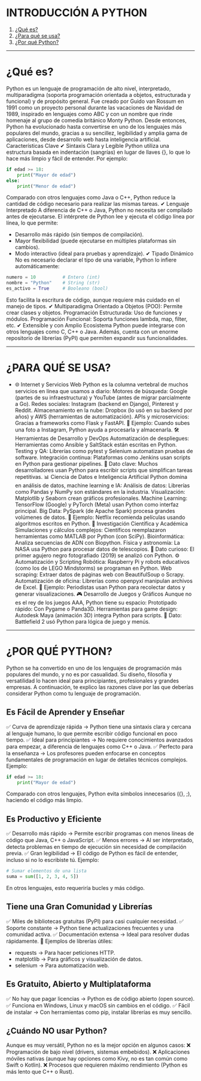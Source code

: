 # INTRODUCCIÓN A PYTHON
1. [¿Qué es?](#qué-es)
2. [¿Para qué se usa?](#para-qué-se-usa)
3. [¿Por qué Python?](#por-qué-python)
   
---

# ¿Qué es?
Python es un lenguaje de programación de alto nivel, interpretado, multiparadigma (soporta programación orientada a objetos, estructurada y funcional) y de propósito general. Fue creado por Guido van Rossum en 1991 como un proyecto personal durante las vacaciones de Navidad de 1989, inspirado en lenguajes como ABC y con un nombre que rinde homenaje al grupo de comedia británico Monty Python.
Desde entonces, Python ha evolucionado hasta convertirse en uno de los lenguajes más populares del mundo, gracias a su sencillez, legibilidad y amplia gama de aplicaciones, desde desarrollo web hasta inteligencia artificial.
Características Clave
✔ Sintaxis Clara y Legible
Python utiliza una estructura basada en indentación (sangrías) en lugar de llaves {}, lo que lo hace más limpio y fácil de entender. Por ejemplo:
```PYTHON
if edad >= 18:
    print("Mayor de edad")
else:
    print("Menor de edad")
```
Comparado con otros lenguajes como Java o C++, Python reduce la cantidad de código necesario para realizar las mismas tareas.
✔ Lenguaje Interpretado
A diferencia de C++ o Java, Python no necesita ser compilado antes de ejecutarse. El intérprete de Python lee y ejecuta el código línea por línea, lo que permite:
- Desarrollo más rápido (sin tiempos de compilación).
- Mayor flexibilidad (puede ejecutarse en múltiples plataformas sin cambios).
- Modo interactivo (ideal para pruebas y aprendizaje).
✔ Tipado Dinámico
No es necesario declarar el tipo de una variable, Python lo infiere automáticamente:
```PYTHON
numero = 10          # Entero (int)
nombre = "Python"    # String (str)
es_activo = True     # Booleano (bool)
```
Esto facilita la escritura de código, aunque requiere más cuidado en el manejo de tipos.
✔ Multiparadigma
Orientado a Objetos (POO): Permite crear clases y objetos.
Programación Estructurada: Uso de funciones y módulos.
Programación Funcional: Soporta funciones lambda, map, filter, etc.
✔ Extensible y con Amplio Ecosistema
Python puede integrarse con otros lenguajes como C, C++ o Java. Además, cuenta con un enorme repositorio de librerías (PyPI) que permiten expandir sus funcionalidades.

---

# ¿PARA QUÉ SE USA?
- 🌐 Internet y Servicios Web
Python es la columna vertebral de muchos servicios en línea que usamos a diario: Motores de búsqueda: Google (partes de su infraestructura) y YouTube (antes de migrar parcialmente a Go). Redes sociales: Instagram (backend en Django), Pinterest y Reddit. Almacenamiento en la nube: Dropbox (lo usó en su backend por años) y AWS (herramientas de automatización). APIs y microservicios: Gracias a frameworks como Flask y FastAPI.
📌 Ejemplo: Cuando subes una foto a Instagram, Python ayuda a procesarla y almacenarla.
🛠️ Herramientas de Desarrollo y DevOps
Automatización de despliegues: Herramientas como Ansible y SaltStack están escritas en Python. Testing y QA: Librerías como pytest y Selenium automatizan pruebas de software. Integración continua: Plataformas como Jenkins usan scripts en Python para gestionar pipelines.
📌 Dato clave: Muchos desarrolladores usan Python para escribir scripts que simplifican tareas repetitivas.
📊 Ciencia de Datos e Inteligencia Artificial
Python domina en análisis de datos, machine learning e IA: Análisis de datos: Librerías como Pandas y NumPy son estándares en la industria. Visualización: Matplotlib y Seaborn crean gráficos profesionales. Machine Learning: TensorFlow (Google) y PyTorch (Meta) usan Python como interfaz principal. Big Data: PySpark (de Apache Spark) procesa grandes volúmenes de datos.
📌 Ejemplo: Netflix recomienda películas usando algoritmos escritos en Python.
🔬 Investigación Científica y Académica
Simulaciones y cálculos complejos: Científicos reemplazaron herramientas como MATLAB por Python (con SciPy).
Bioinformática: Analiza secuencias de ADN con Biopython.
Física y astronomía: La NASA usa Python para procesar datos de telescopios.
📌 Dato curioso: El primer agujero negro fotografiado (2019) se analizó con Python.
⚙️ Automatización y Scripting
Robótica: Raspberry Pi y robots educativos (como los de LEGO Mindstorms) se programan en Python.
Web scraping: Extraer datos de páginas web con BeautifulSoup o Scrapy.
Automatización de oficina: Librerías como openpyxl manipulan archivos de Excel.
📌 Ejemplo: Periodistas usan Python para recolectar datos y generar visualizaciones.
🎮 Desarrollo de Juegos y Gráficos
Aunque no es el rey de los juegos AAA, Python tiene su espacio:
Prototipado rápido: Con Pygame o Panda3D.
Herramientas para game design: Autodesk Maya (animación 3D) integra Python para scripts.
📌 Dato: Battlefield 2 usó Python para lógica de juego y menús.

---

# ¿POR QUÉ PYTHON?
Python se ha convertido en uno de los lenguajes de programación más populares del mundo, y no es por casualidad. Su diseño, filosofía y versatilidad lo hacen ideal para principiantes, profesionales y grandes empresas. A continuación, te explico las razones clave por las que deberías considerar Python como tu lenguaje de programación.
## Es Fácil de Aprender y Enseñar
✅ Curva de aprendizaje rápida → Python tiene una sintaxis clara y cercana al lenguaje humano, lo que permite escribir código funcional en poco tiempo.
✅ Ideal para principiantes → No requiere conocimientos avanzados para empezar, a diferencia de lenguajes como C++ o Java.
✅ Perfecto para la enseñanza → Los profesores pueden enfocarse en conceptos fundamentales de programación en lugar de detalles técnicos complejos.
Ejemplo:
```PYTHON
if edad >= 18:
    print("Mayor de edad")
```
Comparado con otros lenguajes, Python evita símbolos innecesarios ({}, ;), haciendo el código más limpio.
## Es Productivo y Eficiente
✅ Desarrollo más rápido → Permite escribir programas con menos líneas de código que Java, C++ o JavaScript.
✅ Menos errores → Al ser interpretado, detecta problemas en tiempo de ejecución sin necesidad de compilación previa.
✅ Gran legibilidad → El código de Python es fácil de entender, incluso si no lo escribiste tú.
Ejemplo:
```PYTHON
# Sumar elementos de una lista
suma = sum([1, 2, 3, 4, 5])
```
En otros lenguajes, esto requeriría bucles y más código.
## Tiene una Gran Comunidad y Librerías
✅ Miles de bibliotecas gratuitas (PyPI) para casi cualquier necesidad.
✅ Soporte constante → Python tiene actualizaciones frecuentes y una comunidad activa.
✅ Documentación extensa → Ideal para resolver dudas rápidamente.
📌 Ejemplos de librerías útiles:
- requests → Para hacer peticiones HTTP.
- matplotlib → Para gráficos y visualización de datos.
- selenium → Para automatización web.
## Es Gratuito, Abierto y Multiplataforma
✅ No hay que pagar licencias → Python es de código abierto (open source).
✅ Funciona en Windows, Linux y macOS sin cambios en el código.
✅ Fácil de instalar → Con herramientas como pip, instalar librerías es muy sencillo.
## ¿Cuándo NO usar Python?
Aunque es muy versátil, Python no es la mejor opción en algunos casos:
❌ Programación de bajo nivel (drivers, sistemas embebidos).
❌ Aplicaciones móviles nativas (aunque hay opciones como Kivy, no es tan común como Swift o Kotlin).
❌ Procesos que requieren máximo rendimiento (Python es más lento que C++ o Rust).
